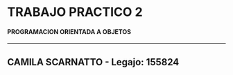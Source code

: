 # TRABAJO PRACTICO 2

#### PROGRAMACION ORIENTADA A OBJETOS
------ 

## **CAMILA SCARNATTO** - Legajo: **155824**
